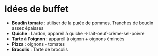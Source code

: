 Idées de buffet
===============

- **Boudin tomate** : utiliser de la purée de pommes. Tranches de boudin assez épaisses
- **Quiche** : Lardon, appareil à quiche -> lait-oeuf-crème-sel-poivre
- **Tarte à l'oignon** : appareil à oignon + oignons émincés
- **Pizza** : oignons - tomates
- **Brocolis** : Tarte de brocolis